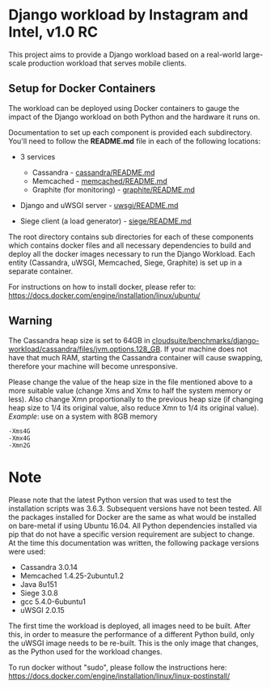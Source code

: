 # Django workload by Instagram and Intel, v1.0 RC

This project aims to provide a Django workload based on a real-world
large-scale production workload that serves mobile clients.

## Setup for Docker Containers

The workload can be deployed using Docker containers to gauge the impact of the Django
workload on both Python and the hardware it runs on.

Documentation to set up each component is provided each subdirectory. 
You'll need to follow the **README.md** file in each of the
following locations:

* 3 services
  * Cassandra - [cassandra/README.md](/benchmarks/django-workload/cassandra/README.md)
  * Memcached - [memcached/README.md](/benchmarks/django-workload/memcached/README.md)
  * Graphite (for monitoring) - [graphite/README.md](/benchmarks/django-workload/graphite/README.md)

* Django and uWSGI server - [uwsgi/README.md](/benchmarks/django-workload/uwsgi/README.md)
* Siege client (a load generator) - [siege/README.md](/benchmarks/django-workload/siege/README.md)


The root directory contains sub directories for each of these components which contains 
docker files and all necessary dependencies to build and deploy all the docker images necessary 
to run the Django Workload. Each entity (Cassandra, uWSGI, Memcached, Siege, Graphite) is set up
in a separate container.

For instructions on how to install docker, please refer to:
<https://docs.docker.com/engine/installation/linux/ubuntu/>

## Warning

The Cassandra heap size is set to 64GB in
[cloudsuite/benchmarks/django-workload/cassandra/files/jvm.options.128_GB](/benchmarks/django-workload/cassandra/files/jvm.options.128_GB).
If your machine does not have that much RAM, starting the Cassandra container
will cause swapping, therefore your machine will become unresponsive.

Please change the value of the heap size in the file mentioned above to a more
suitable value (change Xms and Xmx to half the system memory or less). Also
change Xmn proportionally to the previous heap size (if changing heap size to
1/4 its original value, also reduce Xmn to 1/4 its original value).
*Example*: use on a system with 8GB memory
```
-Xms4G
-Xmx4G
-Xmn2G
```

# Note
Please note that the latest Python version that was used to test the
installation scripts was 3.6.3. Subsequent versions have not been tested. All
the packages installed for Docker are the same as what would be installed on
bare-metal if using Ubuntu 16.04. All Python dependencies installed via pip
that do not have a specific version requirement are subject to change. At the
time this documentation was written, the following package versions were used:
* Cassandra 3.0.14
* Memcached 1.4.25-2ubuntu1.2
* Java 8u151
* Siege 3.0.8
* gcc 5.4.0-6ubuntu1
* uWSGI 2.0.15

The first time the workload is deployed, all images need to be built. After
this, in order to measure the performance of a different Python build, only
the uWSGI image needs to be re-built. This is the only image that changes, as
the Python used for the workload changes.

To run docker without "sudo", please follow the instructions here:
<https://docs.docker.com/engine/installation/linux/linux-postinstall/>
